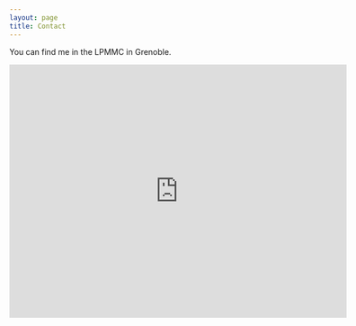 ```yaml
---
layout: page
title: Contact
---
```

You can find me in the LPMMC in Grenoble.
<center>
<iframe src="https://maps.app.goo.gl/TgC8mf8btRr4TSoT9" width="600" height="450" frameborder="0" style="border:0;" allowfullscreen="" aria-hidden="false" tabindex="0"></iframe>
</center>
